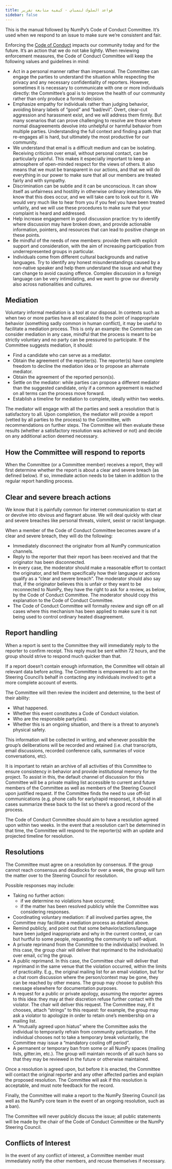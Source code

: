 ```yaml
---
title: قواعد السلوك لنمباي - كيفية متابعة تقرير
sidebar: false
---
```


This is the manual followed by NumPy’s Code of Conduct Committee. It’s used when we respond to an issue to make sure we’re consistent and fair.

Enforcing the [Code of Conduct](/code-of-conduct) impacts our community today and for the future. It’s an action that we do not take lightly. When reviewing enforcement measures, the Code of Conduct Committee will keep the following values and guidelines in mind:

- Act in a personal manner rather than impersonal. The Committee can engage the parties to understand the situation while respecting the privacy and any necessary confidentiality of reporters. However, sometimes it is necessary to communicate with one or more individuals directly: the Committee’s goal is to improve the health of our community rather than only produce a formal decision.
- Emphasize empathy for individuals rather than judging behavior, avoiding binary labels of “good” and “bad/evil”. Overt, clear-cut aggression and harassment exist, and we will address them firmly. But many scenarios that can prove challenging to resolve are those where normal disagreements devolve into unhelpful or harmful behavior from multiple parties. Understanding the full context and finding a path that re-engages all is hard, but ultimately the most productive for our community.
- We understand that email is a difficult medium and can be isolating. Receiving criticism over email, without personal contact, can be particularly painful. This makes it especially important to keep an atmosphere of open-minded respect for the views of others. It also means that we must be transparent in our actions, and that we will do everything in our power to make sure that all our members are treated fairly and with sympathy.
- Discrimination can be subtle and it can be unconscious. It can show itself as unfairness and hostility in otherwise ordinary interactions. We know that this does occur, and we will take care to look out for it. We would very much like to hear from you if you feel you have been treated unfairly, and we will use these procedures to make sure that your complaint is heard and addressed.
- Help increase engagement in good discussion practice: try to identify where discussion may have broken down, and provide actionable information, pointers, and resources that can lead to positive change on these points.
- Be mindful of the needs of new members: provide them with explicit support and consideration, with the aim of increasing participation from underrepresented groups in particular.
- Individuals come from different cultural backgrounds and native languages. Try to identify any honest misunderstandings caused by a non-native speaker and help them understand the issue and what they can change to avoid causing offence. Complex discussion in a foreign language can be very intimidating, and we want to grow our diversity also across nationalities and cultures.

## Mediation

Voluntary informal mediation is a tool at our disposal. In contexts such as when two or more parties have all escalated to the point of inappropriate behavior (something sadly common in human conflict), it may be useful to facilitate a mediation process. This is only an example: the Committee can consider mediation in any case, mindful that the process is meant to be strictly voluntary and no party can be pressured to participate. If the Committee suggests mediation, it should:

- Find a candidate who can serve as a mediator.
- Obtain the agreement of the reporter(s). The reporter(s) have complete freedom to decline the mediation idea or to propose an alternate mediator.
- Obtain the agreement of the reported person(s).
- Settle on the mediator: while parties can propose a different mediator than the suggested candidate, only if a common agreement is reached on all terms can the process move forward.
- Establish a timeline for mediation to complete, ideally within two weeks.

The mediator will engage with all the parties and seek a resolution that is satisfactory to all. Upon completion, the mediator will provide a report (vetted by all parties to the process) to the Committee, with recommendations on further steps. The Committee will then evaluate these results (whether a satisfactory resolution was achieved or not) and decide on any additional action deemed necessary.

## How the Committee will respond to reports

When the Committee (or a Committee member) receives a report, they will first determine whether the report is about a clear and severe breach (as defined below). If so, immediate action needs to be taken in addition to the regular report handling process.

## Clear and severe breach actions

We know that it is painfully common for internet communication to start at or devolve into obvious and flagrant abuse. We will deal quickly with clear and severe breaches like personal threats, violent, sexist or racist language.

When a member of the Code of Conduct Committee becomes aware of a clear and severe breach, they will do the following:

- Immediately disconnect the originator from all NumPy communication channels.
- Reply to the reporter that their report has been received and that the originator has been disconnected.
- In every case, the moderator should make a reasonable effort to contact the originator, and tell them specifically how their language or actions qualify as a “clear and severe breach”. The moderator should also say that, if the originator believes this is unfair or they want to be reconnected to NumPy, they have the right to ask for a review, as below, by the Code of Conduct Committee. The moderator should copy this explanation to the Code of Conduct Committee.
- The Code of Conduct Committee will formally review and sign off on all cases where this mechanism has been applied to make sure it is not being used to control ordinary heated disagreement.

## Report handling

When a report is sent to the Committee they will immediately reply to the reporter to confirm receipt. This reply must be sent within 72 hours, and the group should strive to respond much quicker than that.

If a report doesn’t contain enough information, the Committee will obtain all relevant data before acting. The Committee is empowered to act on the Steering Council’s behalf in contacting any individuals involved to get a more complete account of events.

The Committee will then review the incident and determine, to the best of their ability:

- What happened.
- Whether this event constitutes a Code of Conduct violation.
- Who are the responsible party(ies).
- Whether this is an ongoing situation, and there is a threat to anyone’s physical safety.

This information will be collected in writing, and whenever possible the group’s deliberations will be recorded and retained (i.e. chat transcripts, email discussions, recorded conference calls, summaries of voice conversations, etc).

It is important to retain an archive of all activities of this Committee to ensure consistency in behavior and provide institutional memory for the project. To assist in this, the default channel of discussion for this Committee will be a private mailing list accessible to current and future members of the Committee as well as members of the Steering Council upon justified request. If the Committee finds the need to use off-list communications (e.g. phone calls for early/rapid response), it should in all cases summarize these back to the list so there’s a good record of the process.

The Code of Conduct Committee should aim to have a resolution agreed upon within two weeks. In the event that a resolution can’t be determined in that time, the Committee will respond to the reporter(s) with an update and projected timeline for resolution.

## Resolutions

The Committee must agree on a resolution by consensus. If the group cannot reach consensus and deadlocks for over a week, the group will turn the matter over to the Steering Council for resolution.

Possible responses may include:

- Taking no further action:
  - if we determine no violations have occurred;
  - if the matter has been resolved publicly while the Committee was considering responses.
- Coordinating voluntary mediation: if all involved parties agree, the Committee may facilitate a mediation process as detailed above.
- Remind publicly, and point out that some behavior/actions/language have been judged inappropriate and why in the current context, or can but hurtful to some people, requesting the community to self-adjust.
- A private reprimand from the Committee to the individual(s) involved. In this case, the group chair will deliver that reprimand to the individual(s) over email, cc’ing the group.
- A public reprimand. In this case, the Committee chair will deliver that reprimand in the same venue that the violation occurred, within the limits of practicality. E.g., the original mailing list for an email violation, but for a chat room discussion where the person/context may be gone, they can be reached by other means. The group may choose to publish this message elsewhere for documentation purposes.
- A request for a public or private apology, assuming the reporter agrees to this idea: they may at their discretion refuse further contact with the violator. The chair will deliver this request. The Committee may, if it chooses, attach “strings” to this request: for example, the group may ask a violator to apologize in order to retain one’s membership on a mailing list.
- A “mutually agreed upon hiatus” where the Committee asks the individual to temporarily refrain from community participation. If the individual chooses not to take a temporary break voluntarily, the Committee may issue a “mandatory cooling off period”.
- A permanent or temporary ban from some or all NumPy spaces (mailing lists, gitter.im, etc.). The group will maintain records of all such bans so that they may be reviewed in the future or otherwise maintained.

Once a resolution is agreed upon, but before it is enacted, the Committee will contact the original reporter and any other affected parties and explain the proposed resolution. The Committee will ask if this resolution is acceptable, and must note feedback for the record.

Finally, the Committee will make a report to the NumPy Steering Council (as well as the NumPy core team in the event of an ongoing resolution, such as a ban).

The Committee will never publicly discuss the issue; all public statements will be made by the chair of the Code of Conduct Committee or the NumPy Steering Council.

## Conflicts of Interest

In the event of any conflict of interest, a Committee member must immediately notify the other members, and recuse themselves if necessary.
